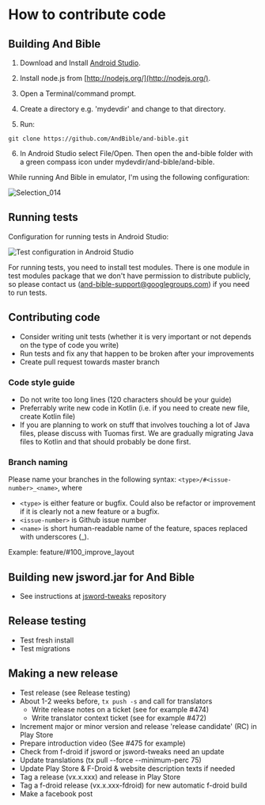 # How to contribute code

## Building And Bible

1. Download and Install [Android Studio](http://developer.android.com/sdk).
2. Install node.js from [http://nodejs.org/](http://nodejs.org/).
3. Open a Terminal/command prompt.
4. Create a directory e.g. 'mydevdir' and change to that directory.

5. Run:
```
git clone https://github.com/AndBible/and-bible.git 
```

6. In Android Studio select File/Open.  Then open the and-bible folder with a green compass icon under mydevdir/and-bible/and-bible.

While running And Bible in emulator, I'm using the following configuration:

![Selection_014](https://user-images.githubusercontent.com/5811789/56358437-42595080-61e7-11e9-98a5-4cf5903049c3.png)

## Running tests

Configuration for running tests in Android Studio:

![Test configuration in Android Studio](https://user-images.githubusercontent.com/5811789/48984311-c4df5780-f102-11e8-937b-c5d438b79629.png)

For running tests, you need to install test modules. There is one module in test modules package that we don't have permission to distribute publicly, so please contact us (and-bible-support@googlegroups.com) if you need to run tests. 

## Contributing code

- Consider writing unit tests (whether it is very important or not depends on the type of code you write)
- Run tests and fix any that happen to be broken after your improvements
- Create pull request towards master branch

### Code style guide

- Do not write too long lines (120 characters should be your guide)
- Preferrably write new code in Kotlin (i.e. if you need to create new file, create Kotlin file) 
- If you are planning to work on stuff that involves touching a lot of Java files, please discuss with Tuomas first. We are gradually migrating Java files to Kotlin and that should probably be done first.

### Branch naming

Please name your branches in the following syntax: `<type>/#<issue-number>_<name>`, where

- `<type>` is either feature or bugfix. Could also be refactor or improvement if it is clearly not a new feature or a bugfix. 
- `<issue-number>` is Github issue number
- `<name>` is short human-readable name of the feature, spaces replaced with underscores (_).  

Example: feature/#100_improve_layout

## Building new jsword.jar for And Bible
- See instructions at [jsword-tweaks](https://github.com/AndBible/jsword-tweaks) repository

## Release testing
 - Test fresh install
 - Test migrations

## Making a new release 

 - Test release (see Release testing)
 - About 1-2 weeks before, `tx push -s` and call for translators 
    - Write release notes on a ticket (see for example #474)
    - Write translator context ticket (see for example #472)
 - Increment major or minor version and release 'release candidate' (RC) in Play Store
 - Prepare introduction video (See #475 for example)
 - Check from f-droid if jsword or jsword-tweaks need an update
 - Update translations (tx pull --force --minimum-perc 75)
 - Update Play Store & F-Droid & website description texts if needed
 - Tag a release (vx.x.xxx) and release in Play Store
 - Tag a f-droid release (vx.x.xxx-fdroid) for new automatic f-droid build
 - Make a facebook post
